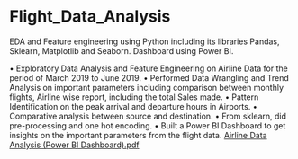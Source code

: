 # Flight_Data_Analysis
EDA and Feature engineering using Python including its libraries Pandas, Sklearn, Matplotlib and Seaborn. Dashboard using Power BI.

•	Exploratory Data Analysis and Feature Engineering on Airline Data for the period of March 2019 to June 2019.
•	Performed Data Wrangling and Trend Analysis on important parameters including comparison between monthly flights, Airline wise report, including the total Sales made.
•	Pattern Identification on the peak arrival and departure hours in Airports.
•	Comparative analysis between source and destination. 
•	From sklearn, did pre-processing and one hot encoding.
•	Built a Power BI Dashboard to get insights on the important parameters from the flight data.
[Airline Data Analysis (Power BI Dashboard).pdf](https://github.com/grvnair/Flight_Data_Analysis/files/10011164/Airline.Data.Analysis.Power.BI.Dashboard.pdf)
